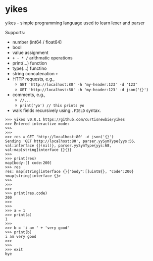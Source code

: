 # yikes

yikes - simple programming language used to learn lexer and parser

Supports:
- number (int64 / float64)
- bool
- value assignment
- `+ - * /` arithmatic operations
- print(...) function
- type(...) functino
- string concatenation `+`
- HTTP requests, e.g.,
    - `GET 'http://localhost:80' -h 'my-header:123' -d '123'`
    - `GET 'http://localhost:80' -h 'my-header:123' -d json('{}')`
- comments, e.g.,
    - `//...`
    - `print('yo') // this prints yo`
- walk fields recursively using `.FIELD` syntax.


```
>>> yikes v0.0.1 https://github.com/curtisnewbie/yikes
>>> Entered interactive mode:
>>>
>>>
>>> res = GET 'http://localhost:80' -d json('{}')
Sending 'GET http://localhost:80', parser.yySymType{yys:56, val:interface {}(nil)}, parser.yySymType{yys:68, val:map[string]interface {}{}}
>>>
>>> print(res)
map[body:[] code:200]
>>> res
res: map[string]interface {}{"body":[]uint8{}, "code":200} <map[string]interface {}>
>>>
>>>
>>>
>>> print(res.code)
200
>>>
>>>
>>> a = 1
>>> print(a)
1
>>>
>>> b = 'i am ' + 'very good'
>>> print(b)
i am very good
>>>
>>>
>>> exit
bye
```